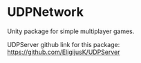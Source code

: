 # UDPNetwork

Unity package for simple multiplayer games.

UDPServer github link for this package: https://github.com/EligijusK/UDPServer
